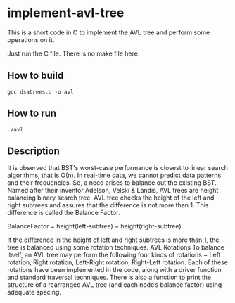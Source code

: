 # implement-avl-tree
This is a short code in C to implement the AVL tree and perform some operations on it.

Just run the C file. There is no make file here.

## How to build

``` 
gcc dsatrees.c -o avl
```

## How to run

```
./avl
```
## Description
It is observed that BST's worst-case performance is closest to linear search algorithms, that is Ο(n). In real-time data, we cannot predict data patterns and their frequencies. So, a need arises to balance out the existing BST.
Named after their inventor Adelson, Velski & Landis, AVL trees are height balancing binary search tree. AVL tree checks the height of the left and right subtrees and assures that the difference is not more than 1. This difference is called the Balance Factor.

BalanceFactor = height(left-subtree) − height(right-subtree)

If the difference in the height of left and right subtrees is more than 1, the tree is balanced using some rotation techniques.
AVL Rotations
To balance itself, an AVL tree may perform the following four kinds of rotations − Left rotation, Right rotation, Left-Right rotation, Right-Left rotation. 
Each of these rotations have been implemented in the code, along with a driver function and standard traversal techniques. There is also a function to print the structure of a rearranged AVL tree (and each node’s balance factor) using adequate spacing.
